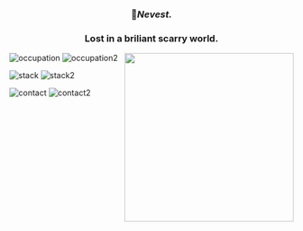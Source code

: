 # <h3 align="center">🖤<i>Nevest.</i></h3>
<h3 align="center">Lost in a briliant scarry world.</h3>

<img align="right" src="https://avatars.githubusercontent.com/u/87545167?v=4" width="300" height="300" />

![occupation](https://img.shields.io/static/v1?label=&message=Occupation%3A&color=111&style=flat-square)
![occupation2](https://img.shields.io/static/v1?label=&message=high%20school%20student%2C%20backend%20%20developer&color=555&style=flat-square)

![stack](https://img.shields.io/static/v1?label=&message=Stack%3A&color=111&style=flat-square)
![stack2](https://img.shields.io/static/v1?label=&message=nodets%2C%20nodejs&color=555&style=flat-square)

![contact](https://img.shields.io/static/v1?label=&message=Contact%3A&color=111&style=flat-square)
![contact2](https://img.shields.io/static/v1?logo=discord&label=&message=Nevest%232008&color=555&logoColor=AAA&style=flat-square)
